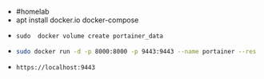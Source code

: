 - #homelab
- apt install docker.io docker-compose
- ```
  sudo  docker volume create portainer_data
  ```
- ```bash 
  sudo docker run -d -p 8000:8000 -p 9443:9443 --name portainer --restart=always -v /var/run/docker.sock:/var/run/docker.sock -v portainer_data:/data portainer/portainer-ce:2.21.5
  ```
- ```
  https://localhost:9443
  ```